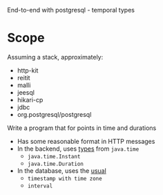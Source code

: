 End-to-end with postgresql - temporal types

# Scope

Assuming a stack, approximately:
- http-kit
- reitit
- malli
- jeesql
- hikari-cp
- jdbc
- org.postgresql/postgresql

Write a program that for points in time and durations
- Has some reasonable format in HTTP messages
- In the backend, uses [types](https://docs.oracle.com/en/java/javase/11/docs/api/java.base/java/time/package-summary.html) from `java.time`
  - `java.time.Instant`
  - `java.time.Duration`
- In the database, uses the [usual](https://www.postgresql.org/docs/current/datatype-datetime.html)
  - `timestamp with time zone`
  - `interval`
